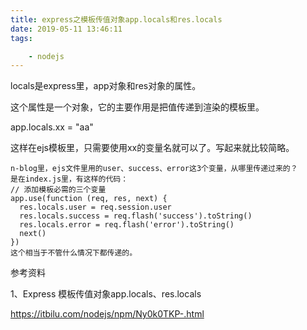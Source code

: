 ```yaml
---
title: express之模板传值对象app.locals和res.locals
date: 2019-05-11 13:46:11
tags:

	- nodejs
---
```




locals是express里，app对象和res对象的属性。

这个属性是一个对象，它的主要作用是把值传递到渲染的模板里。

app.locals.xx = "aa"

这样在ejs模板里，只需要使用xx的变量名就可以了。写起来就比较简略。

```
n-blog里，ejs文件里用的user、success、error这3个变量，从哪里传递过来的？
是在index.js里，有这样的代码：
// 添加模板必需的三个变量
app.use(function (req, res, next) {
  res.locals.user = req.session.user
  res.locals.success = req.flash('success').toString()
  res.locals.error = req.flash('error').toString()
  next()
})
这个相当于不管什么情况下都传递的。
```



参考资料

1、Express 模板传值对象app.locals、res.locals

https://itbilu.com/nodejs/npm/Ny0k0TKP-.html

